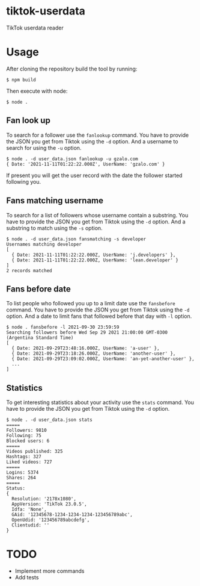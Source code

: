 # tiktok-userdata
TikTok userdata reader

# Usage

After cloning the repository build the tool by running:
```
$ npm build
```

Then execute with node:
```
$ node .
```

## Fan look up

To search for a follower use the `fanlookup` command.
You have to provide the JSON you get from Tiktok using the `-d` option.
And a username to search for using the `-u` option.

```
$ node . -d user_data.json fanlookup -u gzalo.com
{ Date: '2021-11-11T01:22:22.000Z', UserName: 'gzalo.com' }
```

If present you will get the user record with the date the follower started following you.

## Fans matching username

To search for a list of followers whose username contain a substring.
You have to provide the JSON you get from Tiktok using the `-d` option.
And a substring to match using the `-s` option.

```
$ node . -d user_data.json fansmatching -s developer
Usernames matching developer
[
  { Date: 2021-11-11T01:22:22.000Z, UserName: 'j.developers' },
  { Date: 2021-11-11T01:22:22.000Z, UserName: 'lean.developer' }
]
2 records matched
```

## Fans before date

To list people who followed you up to a limit date use the  `fansbefore` command.
You have to provide the JSON you get from Tiktok using the `-d` option.
And a date to limit fans that followed before that day with `-l` option.

```
$ node . fansbefore -l 2021-09-30 23:59:59
Searching followers before Wed Sep 29 2021 21:00:00 GMT-0300 (Argentina Standard Time)
[
  { Date: 2021-09-29T23:48:16.000Z, UserName: 'a-user' },
  { Date: 2021-09-29T23:18:26.000Z, UserName: 'another-user' },
  { Date: 2021-09-29T23:09:02.000Z, UserName: 'an-yet-another-user' },
  ...
]
```

## Statistics 

To get interesting statistics about your activity use the `stats` command.
You have to provide the JSON you get from Tiktok using the `-d` option.

```
$ node . -d user_data.json stats
=====
Followers: 9810
Following: 75
Blocked users: 6
=====
Videos published: 325
Hashtags: 327
Liked videos: 727
=====
Logins: 5374
Shares: 264
=====
Status:
{
  Resolution: '2178x1080',
  AppVersion: 'TikTok 23.0.5',
  Idfa: 'None',
  GAid: '12345678-1234-1234-1234-123456789abc',
  OpenUdid: '123456789abcdefg',
  Clientudid: ''
}
````

# TODO
- Implement more commands
- Add tests